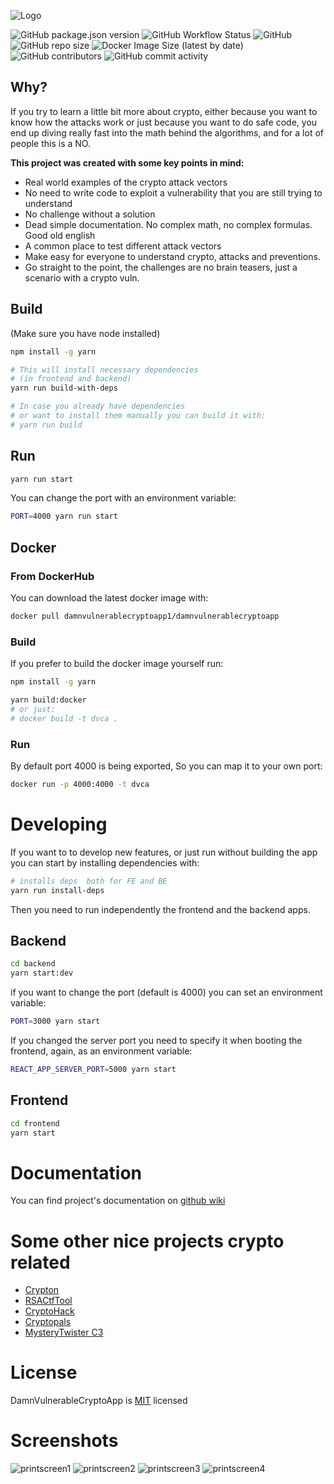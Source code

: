 ![Logo](/frontend/src/Images/logo.png)

![GitHub package.json version](https://img.shields.io/github/package-json/v/damnvulnerablecryptoapp/damnvulnerablecryptoapp?style=flat-square&label=Version)
![GitHub Workflow Status](https://img.shields.io/github/workflow/status/DamnVulnerableCryptoApp/DamnVulnerableCryptoApp/Build?style=flat-square&label=Build)
![GitHub](https://img.shields.io/github/license/damnvulnerablecryptoapp/damnvulnerablecryptoapp?style=flat-square&label=License)
![GitHub repo size](https://img.shields.io/github/repo-size/damnvulnerablecryptoapp/damnvulnerablecryptoapp?style=flat-square&label=Repo%20Size)
![Docker Image Size (latest by date)](https://img.shields.io/docker/image-size/damnvulnerablecryptoapp1/damnvulnerablecryptoapp?style=flat-square&label=Docker%20Image)
![GitHub contributors](https://img.shields.io/github/contributors/damnvulnerablecryptoapp/damnvulnerablecryptoapp?style=flat-square&label=Contributors)
![GitHub commit activity](https://img.shields.io/github/commit-activity/m/damnvulnerablecryptoapp/damnvulnerablecryptoapp?label=Commit%20Activity&style=flat-square)


## Why?

If you try to learn a little bit more about crypto, either because you want to know how the attacks work or just because you want to do safe code, you end up diving really fast into the math behind the algorithms, and for a lot of people this is a NO.

**This project was created with some key points in mind:**
* Real world examples of the crypto attack vectors
* No need to write code to exploit a vulnerability that you are still trying to understand
* No challenge without a solution
* Dead simple documentation. No complex math, no complex formulas. Good old english
* A common place to test different attack vectors
* Make easy for everyone to understand crypto, attacks and preventions.
* Go straight to the point, the challenges are no brain teasers, just a scenario with a crypto vuln. 


## Build
(Make sure you have node installed)

```bash
npm install -g yarn

# This will install necessary dependencies
# (in frontend and backend)
yarn run build-with-deps

# In case you already have dependencies 
# or want to install them manually you can build it with:
# yarn run build
```


## Run

```bash
yarn run start
```

You can change the port with an environment variable: 

```bash
PORT=4000 yarn run start
```


## Docker

### From DockerHub

You can download the latest docker image with:

```bash
docker pull damnvulnerablecryptoapp1/damnvulnerablecryptoapp
```

### Build

If you prefer to build the docker image yourself run:

```bash
npm install -g yarn

yarn build:docker
# or just:
# docker build -t dvca .
```

### Run

By default port 4000 is being exported,
So you can map it to your own port:

```bash
docker run -p 4000:4000 -t dvca
```


# Developing

If you want to to develop new features, or just run without building the app you can start by installing dependencies with:

```bash
# installs deps  both for FE and BE
yarn run install-deps
```

Then you need to run independently the frontend and the backend apps.

## Backend

```bash
cd backend 
yarn start:dev
```

if you want to change the port (default is 4000) you can set an environment variable:

```bash
PORT=3000 yarn start
```

If you changed the server port you need to specify it when booting the frontend, again, as an environment variable:
```bash
REACT_APP_SERVER_PORT=5000 yarn start
```

## Frontend

```bash
cd frontend
yarn start
```

# Documentation
You can find project's documentation on [github wiki](https://github.com/DamnVulnerableCryptoApp/DamnVulnerableCryptoApp/wiki)

# Some other nice projects crypto related
* [Crypton](https://github.com/ashutosh1206/Crypton)
* [RSACtfTool](https://github.com/Ganapati/RsaCtfTool)
* [CryptoHack](http://cryptohack.org/)
* [Cryptopals](https://cryptopals.com/)
* [MysteryTwister C3](https://www.mysterytwisterc3.org/en/)



# License

DamnVulnerableCryptoApp is [MIT](https://tldrlegal.com/license/mit-license) licensed 

# Screenshots

![printscreen1](/docs/screenshots/1.png)
![printscreen2](/docs/screenshots/2.png)
![printscreen3](/docs/screenshots/3.png)
![printscreen4](/docs/screenshots/4.png)
